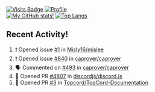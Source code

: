 [![Visits Badge](https://badges.pufler.dev/visits/misly16/misly16)](https://badges.pufler.dev)
[![Profile](https://raw.githubusercontent.com/Misly16/Misly16/master/index.png)](https://github.com/misly16)
<br>
[![My GitHub stats!](https://github-readme-stats.vercel.app/api?username=misly16&show_icons=true&theme=dracula)](https://github.com/misly16)
[![Top Langs](https://github-readme-stats.vercel.app/api/top-langs/?username=misly16&theme=dracula&layout=compact)](https://github.com/misly16)
<br>


## Recent Activity!
<!--START_SECTION:activity-->
1. ❗️ Opened issue [#1](https://github.com//Misly16/mislee/issues/1) in [Misly16/mislee](https://github.com//Misly16/mislee)
2. ❗️ Opened issue [#840](https://github.com//caprover/caprover/issues/840) in [caprover/caprover](https://github.com//caprover/caprover)
3. 🗣 Commented on [#493](https://github.com//caprover/caprover/issues/493) in [caprover/caprover](https://github.com//caprover/caprover)
4. 💪 Opened PR [#4807](https://github.com//discordjs/discord.js/pull/4807) in [discordjs/discord.js](https://github.com//discordjs/discord.js)
5. 💪 Opened PR [#3](https://github.com//Topcord/TopCord-Documentation/pull/3) in [Topcord/TopCord-Documentation](https://github.com//Topcord/TopCord-Documentation)
<!--END_SECTION:activity-->

